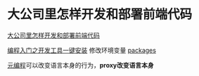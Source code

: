 # 大公司里怎样开发和部署前端代码

[大公司里怎样开发和部署前端代码](https://www.zhihu.com/question/20790576)

[编程入门之开发工具一键安装](https://my.oschina.net/TechQuery/blog/2877646?from=groupmessage)
修改环境变量
[packages](https://chocolatey.org/packages)

[元编程](https://developer.mozilla.org/zh-CN/docs/Web/JavaScript/Guide/Meta_programming)可以改变语言本身的行为，**proxy改变语言本身**
